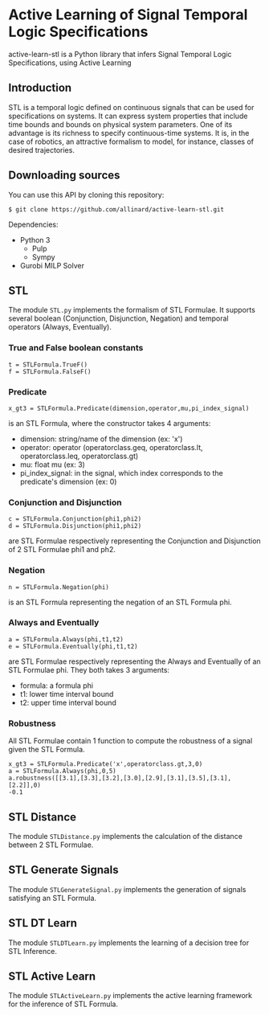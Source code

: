 Active Learning of Signal Temporal Logic Specifications
=============================================

active-learn-stl is a Python library that infers Signal Temporal Logic Specifications, using Active Learning



## Introduction

STL is a temporal logic defined on continuous signals that can be used for specifications on systems. 
It can express system properties that include time bounds and bounds on physical system parameters.
One of its advantage is its richness to specify continuous-time systems.
It is, in the case of robotics, an attractive formalism to model, for instance, classes of desired trajectories.





## Downloading sources

You can use this API by cloning this repository:
```
$ git clone https://github.com/allinard/active-learn-stl.git
```

Dependencies:
* Python 3
	* Pulp
	* Sympy
* Gurobi MILP Solver





## STL

The module `STL.py` implements the formalism of STL Formulae.
It supports several boolean (Conjunction, Disjunction, Negation) and temporal operators (Always, Eventually).


### True and False boolean constants

```
t = STLFormula.TrueF()
f = STLFormula.FalseF()
```


### Predicate

```
x_gt3 = STLFormula.Predicate(dimension,operator,mu,pi_index_signal)
```
is an STL Formula, where the constructor takes 4 arguments:
* dimension: string/name of the dimension (ex: 'x')
* operator: operator (operatorclass.geq, operatorclass.lt, operatorclass.leq, operatorclass.gt)
* mu: float mu (ex: 3)
* pi_index_signal: in the signal, which index corresponds to the predicate's dimension (ex: 0)


### Conjunction and Disjunction

```
c = STLFormula.Conjunction(phi1,phi2)
d = STLFormula.Disjunction(phi1,phi2)
```
are STL Formulae respectively representing the Conjunction and Disjunction of 2 STL Formulae phi1 and ph2.


### Negation

```
n = STLFormula.Negation(phi)
```
is an STL Formula representing the negation of an STL Formula phi.


### Always and Eventually

```
a = STLFormula.Always(phi,t1,t2)
e = STLFormula.Eventually(phi,t1,t2)
```
are STL Formulae respectively representing the Always and Eventually of an STL Formulae phi. They both takes 3 arguments:
* formula: a formula phi
* t1: lower time interval bound
* t2: upper time interval bound


### Robustness

All STL Formulae contain 1 function to compute the robustness of a signal given the STL Formula.

```
x_gt3 = STLFormula.Predicate('x',operatorclass.gt,3,0)
a = STLFormula.Always(phi,0,5)
a.robustness([[3.1],[3.3],[3.2],[3.0],[2.9],[3.1],[3.5],[3.1],[2.2]],0)
-0.1
```



## STL Distance

The module `STLDistance.py` implements the calculation of the distance between 2 STL Formulae.





## STL Generate Signals

The module `STLGenerateSignal.py` implements the generation of signals satisfying an STL Formula.





## STL DT Learn

The module `STLDTLearn.py` implements the learning of a decision tree for STL Inference.





## STL Active Learn

The module `STLActiveLearn.py` implements the active learning framework for the inference of STL Formula.





